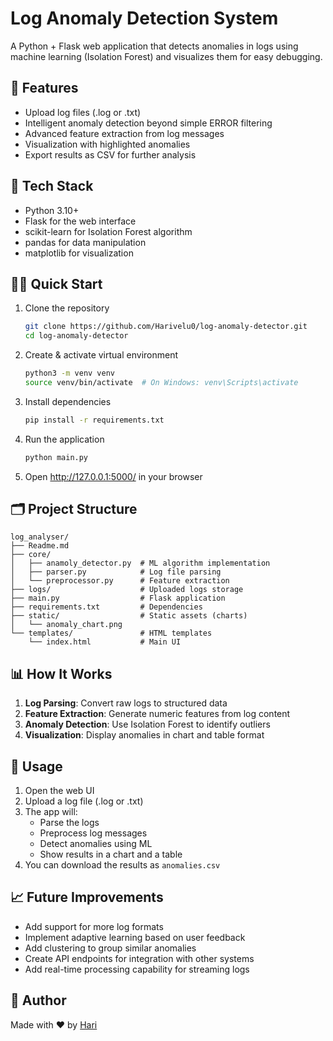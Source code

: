 
# Log Anomaly Detection System

A Python + Flask web application that detects anomalies in logs using machine learning (Isolation Forest) and visualizes them for easy debugging.

## 🚀 Features

- Upload log files (.log or .txt)
- Intelligent anomaly detection beyond simple ERROR filtering
- Advanced feature extraction from log messages
- Visualization with highlighted anomalies
- Export results as CSV for further analysis

## 🧰 Tech Stack

- Python 3.10+
- Flask for the web interface
- scikit-learn for Isolation Forest algorithm
- pandas for data manipulation
- matplotlib for visualization

## 🏃‍♂️ Quick Start

1. Clone the repository
   ```bash
   git clone https://github.com/Harivelu0/log-anomaly-detector.git
   cd log-anomaly-detector
   ```

2. Create & activate virtual environment
   ```bash
   python3 -m venv venv
   source venv/bin/activate  # On Windows: venv\Scripts\activate
   ```

3. Install dependencies
   ```bash
   pip install -r requirements.txt
   ```

4. Run the application
   ```bash
   python main.py
   ```

5. Open http://127.0.0.1:5000/ in your browser

## 🗂️ Project Structure

```
log_analyser/
├── Readme.md
├── core/
│   ├── anamoly_detector.py  # ML algorithm implementation
│   ├── parser.py            # Log file parsing
│   └── preprocessor.py      # Feature extraction
├── logs/                    # Uploaded logs storage
├── main.py                  # Flask application
├── requirements.txt         # Dependencies
├── static/                  # Static assets (charts)
│   └── anomaly_chart.png
└── templates/               # HTML templates
    └── index.html           # Main UI
```

## 📊 How It Works

1. **Log Parsing**: Convert raw logs to structured data
2. **Feature Extraction**: Generate numeric features from log content
3. **Anomaly Detection**: Use Isolation Forest to identify outliers
4. **Visualization**: Display anomalies in chart and table format

## 📝 Usage

1. Open the web UI
2. Upload a log file (.log or .txt)
3. The app will:
   * Parse the logs
   * Preprocess log messages
   * Detect anomalies using ML
   * Show results in a chart and a table
4. You can download the results as `anomalies.csv`

## 📈 Future Improvements

- Add support for more log formats
- Implement adaptive learning based on user feedback
- Add clustering to group similar anomalies
- Create API endpoints for integration with other systems
- Add real-time processing capability for streaming logs

## 👤 Author

Made with ❤️ by [Hari](https://github.com/Harivelu0)
```